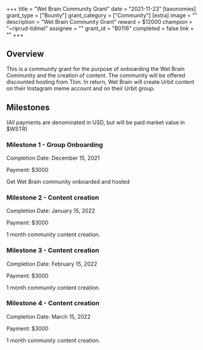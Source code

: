 +++
title = "Wet Brain Community Grant"
date = "2021-11-23"
[taxonomies]
grant_type = ["Bounty"]
grant_category = ["Community"]
[extra]
image = ""
description = "Wet Brain Community Grant"
reward = $12000
champion = "~riprud-tidmel"
assignee = ""
grant_id = "B0116"
completed = false
link = ""
+++

## Overview

This is a community grant for the purpose of onboarding the Wet Brain Community and the creation of content. The community will be offered discounted hosting from Tlon. In return, Wet Brain will create Urbit content on their Instagram meme account and on their Urbit group.

## Milestones

(All payments are denominated in USD, but will be paid market value in $WSTR)

### Milestone 1 - Group Onboarding

Completion Date: December 15, 2021

Payment: $3000

Get Wet Brain community onboarded and hosted

### Milestone 2 - Content creation

Completion Date: January 15, 2022

Payment: $3000

1 month community content creation.

### Milestone 3 - Content creation

Completion Date: February 15, 2022

Payment: $3000

1 month community content creation.

### Milestone 4 - Content creation

Completion Date: March 15, 2022

Payment: $3000

1 month community content creation.
